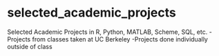 # selected_academic_projects
Selected Academic Projects in R, Python, MATLAB, Scheme, SQL, etc. 
-Projects from classes taken at UC Berkeley
-Projects done individually outside of class

